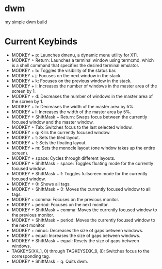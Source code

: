# dwm
my simple dwm build

# Current Keybinds
- MODKEY + p: Launches dmenu, a dynamic menu utility for X11.
- MODKEY + Return: Launches a terminal window using termcmd, which is a shell command that specifies the desired terminal emulator.
- MODKEY + b: Toggles the visibility of the status bar.
- MODKEY + j: Focuses on the next window in the stack.
- MODKEY + k: Focuses on the previous window in the stack.
- MODKEY + i: Increases the number of windows in the master area of the screen by 1.
- MODKEY + d: Decreases the number of windows in the master area of the screen by 1.
- MODKEY + h: Decreases the width of the master area by 5%.
- MODKEY + l: Increases the width of the master area by 5%.
- MODKEY + ShiftMask + Return: Swaps focus between the currently focused window and the master window.
- MODKEY + Tab: Switches focus to the last selected window.
- MODKEY + q: Kills the currently focused window.
- MODKEY + t: Sets the tiled layout.
- MODKEY + f: Sets the floating layout.
- MODKEY + m: Sets the monocle layout (one window takes up the entire screen).
- MODKEY + space: Cycles through different layouts.
- MODKEY + ShiftMask + space: Toggles floating mode for the currently focused window.
- MODKEY + ShiftMask + f: Toggles fullscreen mode for the currently focused window.
- MODKEY + 0: Shows all tags.
- MODKEY + ShiftMask + 0: Moves the currently focused window to all tags.
- MODKEY + comma: Focuses on the previous monitor.
- MODKEY + period: Focuses on the next monitor.
- MODKEY + ShiftMask + comma: Moves the currently focused window to the previous monitor.
- MODKEY + ShiftMask + period: Moves the currently focused window to the next monitor.
- MODKEY + minus: Decreases the size of gaps between windows.
- MODKEY + equal: Increases the size of gaps between windows.
- MODKEY + ShiftMask + equal: Resets the size of gaps between windows.
- TAGKEYS(XK_1, 0) through TAGKEYS(XK_9, 8): Switches focus to the corresponding tag.
- MODKEY + ShiftMask + q: Quits dwm.

